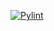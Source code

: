 [![Pylint](https://github.com/Zemchuck/My_repo/actions/workflows/pylint.yml/badge.svg)](https://github.com/Zemchuck/My_repo/actions/workflows/pylint.yml)
